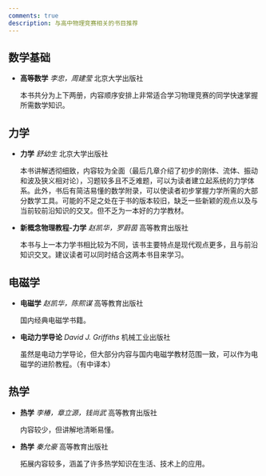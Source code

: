 ```yaml
---
comments: true
description: 与高中物理竞赛相关的书目推荐
---
```


## 数学基础

- **高等数学** *李忠，周建莹* 北京大学出版社

    本书共分为上下两册，内容顺序安排上非常适合学习物理竞赛的同学快速掌握所需数学知识。

## 力学

- **力学** *舒幼生* 北京大学出版社

    本书讲解透彻细致，内容较为全面（最后几章介绍了初步的刚体、流体、振动和波及狭义相对论），习题较多且不乏难题，可以为读者建立起系统的力学体系。此外，书后有简洁易懂的数学附录，可以使读者初步掌握力学所需的大部分数学工具。可能的不足之处在于书的版本较旧，缺乏一些新颖的观点以及与当前较前沿知识的交叉。但不乏为一本好的力学教材。  

- **新概念物理教程-力学** *赵凯华，罗蔚茵* 高等教育出版社

    本书与上一本力学书相比较为不同，该书主要特点是现代观点更多，且与前沿知识交叉。建议读者可以同时结合这两本书目来学习。

## 电磁学

- **电磁学** *赵凯华，陈熙谋* 高等教育出版社

    国内经典电磁学书籍。

- **电动力学导论** *David J. Griffiths* 机械工业出版社

    虽然是电动力学导论，但大部分内容与国内电磁学教材范围一致，可以作为电磁学的进阶教程。（有中译本）

## 热学

- **热学** *李椿，章立源，钱尚武* 高等教育出版社

    内容较少，但讲解地清晰易懂。

- **热学** *秦允豪* 高等教育出版社

    拓展内容较多，涵盖了许多热学知识在生活、技术上的应用。